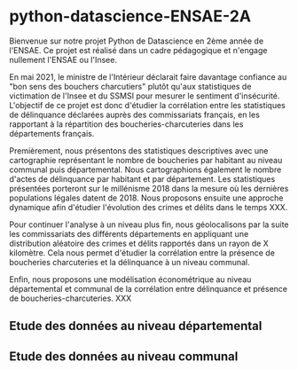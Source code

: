 # python-datascience-ENSAE-2A
Bienvenue sur notre projet Python de Datascience en 2ème année de l'ENSAE. Ce projet est réalisé dans un cadre pédagogique et n'engage nullement l'ENSAE ou l'Insee. 

En mai 2021, le ministre de l'Intérieur déclarait faire davantage confiance au "bon sens des bouchers charcutiers" plutôt qu'aux statistiques de victimation de l'Insee et du SSMSI pour mesurer le sentiment d'insécurité. L'objectif de ce projet est donc d'étudier la corrélation entre les statistiques de délinquance déclarées auprès des commissariats français, en les rapportant à la répartition des boucheries-charcuteries dans les départements français. 

Premièrement, nous présentons des statistiques descriptives avec une cartographie représentant le nombre de boucheries par habitant au niveau communal puis départemental. Nous cartographions également le nombre d'actes de délinquance par habitant et par département. Les statistiques présentées porteront sur le millénisme 2018 dans la mesure où les dernières populations légales datent de 2018. 
Nous proposons ensuite une approche dynamique afin d'étudier l'évolution des crimes et délits dans le temps XXX. 

Pour continuer l'analyse à un niveau plus fin, nous géolocalisons par la suite les commissariats des différents départements en appliquant une distribution aléatoire des crimes et délits rapportés dans un rayon de X kilomètre. Cela nous permet d'étudier la corrélation entre la présence de boucheries charcuteries et la délinquance à un niveau communal. 

Enfin, nous proposons une modélisation économétrique au niveau départemental et communal de la corrélation entre délinquance et présence de boucheries-charcuteries. XXX


## Etude des données au niveau départemental


## Etude des données au niveau communal